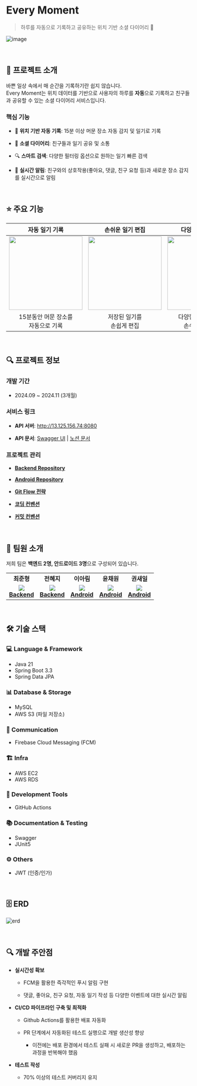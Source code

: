 # Every Moment
> 하루를 자동으로 기록하고 공유하는 위치 기반 소셜 다이어리 📝

![image](https://github.com/user-attachments/assets/d2be179d-e5e4-4b14-914f-8d88f5e6f7b5)

<br/>

## 📌 프로젝트 소개
바쁜 일상 속에서 매 순간을 기록하기란 쉽지 않습니다.  
Every Moment는 위치 데이터를 기반으로 사용자의 하루를 **자동**으로 기록하고 친구들과 공유할 수 있는 소셜 다이어리 서비스입니다.

### 핵심 기능
- 📍 **위치 기반 자동 기록**: 15분 이상 머문 장소 자동 감지 및 일기로 기록
  
- 🤝 **소셜 다이어리**: 친구들과 일기 공유 및 소통
- 🔍 **스마트 검색**: 다양한 필터링 옵션으로 원하는 일기 빠른 검색
- 🔔 **실시간 알림**: 친구와의 상호작용(좋아요, 댓글, 친구 요청 등)과 새로운 장소 감지를 실시간으로 알림

<br/>

## ⭐️ 주요 기능
| 자동 일기 기록 | 손쉬운 일기 편집 | 다양한 검색 필터링 | 친구와의 일기 공유 |
|:---:|:---:|:---:|:---:|
| <img src="https://github.com/user-attachments/assets/c7aa92f4-0ab9-44bb-8abf-872eaeeefcbb" width="200px"> | <img src="https://github.com/user-attachments/assets/a3557c70-d183-4929-ab36-5833bacf2e36" width="200px"> | <img src="https://github.com/user-attachments/assets/3448752f-2c20-4d72-b59f-560708a6e037" width="200px"> | <img src="https://github.com/user-attachments/assets/fb29d6e7-8325-4656-8514-e6767bc034fc" width="200px"> |
| 15분동안 머문 장소를<br>자동으로 기록 | 저장된 일기를<br>손쉽게 편집 | 다양한 검색 조건으로<br>손쉬운 일기 찾기 | 원하는 일기를 공유하여<br>친구와 소통 |

<br/>

## 🔍 프로젝트 정보
### 개발 기간
- 2024.09 ~ 2024.11 (3개월)

### 서비스 링크
- **API 서버**: http://13.125.156.74:8080
  
- **API 문서**: [Swagger UI](http://13.125.156.74:8080/swagger-ui/index.html) | [노션 문서](https://peeerr.notion.site/API-2e575ca8df07493dbc25f3d0e91ca211?pvs=4)

### 프로젝트 관리
- **[Backend Repository](https://github.com/kakao-tech-campus-2nd-step3/Team21_BE)**
- **[Android Repository](https://github.com/kakao-tech-campus-2nd-step3/Team21_Android)**
  
- **[Git Flow 전략](https://github.com/kakao-tech-campus-2nd-step3/Team21_BE/wiki/Git-Flow-%EC%A0%84%EB%9E%B5)**
- **[코딩 컨벤션](https://github.com/kakao-tech-campus-2nd-step3/Team21_BE/wiki/%EC%BD%94%EB%94%A9-%EC%BB%A8%EB%B2%A4%EC%85%98)**
- **[커밋 컨벤션](https://github.com/kakao-tech-campus-2nd-step3/Team21_BE/wiki/%EC%BB%A4%EB%B0%8B-%EC%BB%A8%EB%B2%A4%EC%85%98)**

<br/>

## 👥 팀원 소개
저희 팀은 **백엔드 2명, 안드로이드 3명**으로 구성되어 있습니다.

<table align="center">
 <tr align="center">
     <td><B>최준형<B></td>
     <td><B>전혜지<B></td>
     <td><B>이아림<B></td>
     <td><B>윤채원<B></td>
     <td><B>권새일<B></td>
 </tr>
 <tr align="center">
     <td>
         <a href="https://github.com/peeerr">
            <img src="https://github.com/peeerr.png" style="max-width: 100px">
         </a>
         <br>
         <a href="https://github.com/peeerr"><B>Backend</B></a>
     </td>
     <td>
         <a href="https://github.com/HyeJiJUN11">
         <img src="https://github.com/HyeJiJUN11.png" style="max-width: 100px">
         </a>
         <br>
         <a href="https://github.com/HyeJiJUN11"><B>Backend</B></a>
     </td>
     <td>
         <a href="https://github.com/arieum">
         <img src="https://github.com/arieum.png" style="max-width: 100px">
         </a>
         <br>
         <a href="https://github.com/arieum"><B>Android</B></a>
     </td>
     <td>
         <a href="https://github.com/settle54">
         <img src="https://github.com/settle54.png" style="max-width: 100px">
         </a>
         <br>
         <a href="https://github.com/settle54"><B>Android</B></a>
     </td>
     <td>
         <a href="https://github.com/todlf">
         <img src="https://github.com/todlf.png" style="max-width: 100px">
         </a>
         <br>
         <a href="https://github.com/todlf"><B>Android</B></a>
     </td>
 </tr>
</table>

<br/>

## 🛠 기술 스택
### 💻 Language & Framework
- Java 21
- Spring Boot 3.3
- Spring Data JPA

### 📊 Database & Storage
- MySQL
- AWS S3 (파일 저장소)

### 📱 Communication
- Firebase Cloud Messaging (FCM)

### 🏗 Infra
- AWS EC2
- AWS RDS

### 🔧 Development Tools
- GitHub Actions

### 📚 Documentation & Testing
- Swagger
- JUnit5

### ⚙️ Others
- JWT (인증/인가)

<br/>

## 🗄️ ERD
![erd](https://github.com/user-attachments/assets/72e66248-f217-434a-9f20-d8150abafee4)

<br/>

## 🔍 개발 주안점
- **실시간성 확보** 
  - FCM을 활용한 즉각적인 푸시 알림 구현
    
  - 댓글, 좋아요, 친구 요청, 자동 일기 작성 등 다양한 이벤트에 대한 실시간 알림

- **CI/CD 파이프라인 구축 및 최적화**
  - Github Actions를 활용한 배포 자동화
    
  - PR 단계에서 자동화된 테스트 실행으로 개발 생산성 향상
    - 이전에는 배포 환경에서 테스트 실패 시 새로운 PR을 생성하고, 배포하는 과정을 반복해야 했음

- **테스트 작성**
  - 70% 이상의 테스트 커버리지 유지
